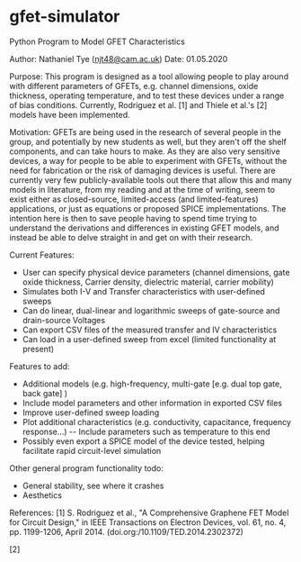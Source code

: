 # gfet-simulator
Python Program to Model GFET Characteristics

Author: Nathaniel Tye (njt48@cam.ac.uk)
Date: 01.05.2020

Purpose:
This program is designed as a tool allowing people to play around with different parameters of GFETs,
e.g. channel dimensions, oxide thickness, operating temperature, and to test these devices under a range
of bias conditions. Currently, Rodriguez et al. [1] and Thiele et al.'s [2] models have been implemented.

Motivation:
GFETs are being used in the research of several people in the group, and potentially by new students as well,
but they aren't off the shelf components, and can take hours to make. As they are also very sensitive devices,
a way for people to be able to experiment with GFETs, without the need for fabrication or the risk of damaging
devices is useful. There are currently very few publicly-available tools out there that allow this and many 
models in literature, from my reading and at the time of writing, seem to exist either as closed-source, 
limited-access (and limited-features) applications, or just as equations or proposed SPICE implementations.
The intention here is then to save people having to spend time trying to understand the derivations and 
differences in existing GFET models, and instead be able to delve straight in and get on with their research.


Current Features:
- User can specify physical device parameters (channel dimensions, gate oxide thickness,
  Carrier density, dielectric material, carrier mobility)
- Simulates both I-V and Transfer characteristics with user-defined sweeps
- Can do linear, dual-linear and logarithmic sweeps of gate-source and drain-source
  Voltages
- Can export CSV files of the measured transfer and IV characteristics
- Can load in a user-defined sweep from excel (limited functionality at present)

Features to add:
- Additional models (e.g. high-frequency, multi-gate [e.g. dual top gate, back gate] )
- Include model parameters and other information in exported CSV files
- Improve user-defined sweep loading
- Plot additional characteristics (e.g. conductivity, capacitance, frequency response...)
    -- Include parameters such as temperature to this end
- Possibly even export a SPICE model of the device tested, helping 
  facilitate rapid circuit-level simulation

Other general program functionality todo:
- General stability, see where it crashes
- Aesthetics

References:
[1] S. Rodriguez et al., "A Comprehensive Graphene FET Model for Circuit Design," 
    in IEEE Transactions on Electron Devices, vol. 61, no. 4, pp. 1199-1206, April 2014. (doi.org:/10.1109/TED.2014.2302372)

[2]
